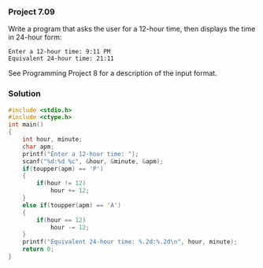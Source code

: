 ### Project 7.09

Write a program that asks the user for a 12-hour time, then displays the time in 24-hour form:

```
Enter a 12-hour time: 9:11 PM
Equivalent 24-hour time: 21:11
```
See Programming Project 8 for a description of the input format.

### Solution

```c
#include <stdio.h>
#include <ctype.h>
int main()
{
    int hour, minute;
    char apm;
    printf("Enter a 12-hour time: ");
    scanf("%d:%d %c", &hour, &minute, &apm);
    if(toupper(apm) == 'P')
    {
        if(hour != 12)
            hour += 12;
    }
    else if(toupper(apm) == 'A')
    {
        if(hour == 12)
            hour -= 12;
    }
    printf("Equivalent 24-hour time: %.2d:%.2d\n", hour, minute);
    return 0;
}
```
